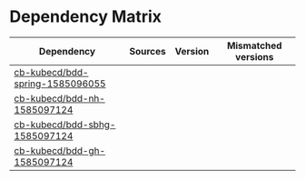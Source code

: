 # Dependency Matrix

Dependency | Sources | Version | Mismatched versions
---------- | ------- | ------- | -------------------
[cb-kubecd/bdd-spring-1585096055](https://github.com/cb-kubecd/bdd-spring-1585096055.git) |  | []() | 
[cb-kubecd/bdd-nh-1585097124](https://github.com/cb-kubecd/bdd-nh-1585097124.git) |  | []() | 
[cb-kubecd/bdd-sbhg-1585097124](https://github.com/cb-kubecd/bdd-sbhg-1585097124.git) |  | []() | 
[cb-kubecd/bdd-gh-1585097124](https://github.com/cb-kubecd/bdd-gh-1585097124.git) |  | []() | 
